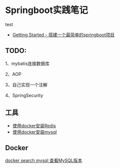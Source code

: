 # Springboot实践笔记
test


- [ Getting Started - 搭建一个最简单的springboot项目](./docs/01.md)

  

## TODO:

1、mybatis连接数据库

2、AOP

3、自己实现一个注解





4、SpringSecurity



## 工具

- [使用docker安装Redis](./docs/redis01.md)
- [使用docker安装mysql](./docs/mysql01)



## Docker

[docker search mysql 查看MySQL版本](./docs/docker01.md)
